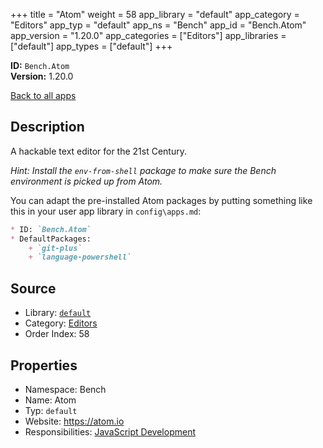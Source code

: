 ﻿+++
title = "Atom"
weight = 58
app_library = "default"
app_category = "Editors"
app_typ = "default"
app_ns = "Bench"
app_id = "Bench.Atom"
app_version = "1.20.0"
app_categories = ["Editors"]
app_libraries = ["default"]
app_types = ["default"]
+++

**ID:** `Bench.Atom`  
**Version:** 1.20.0  
<!--more-->

[Back to all apps](/apps/)

## Description
A hackable text editor for the 21st Century.

_Hint: Install the `env-from-shell` package to make sure the Bench environment
is picked up from Atom._


You can adapt the pre-installed Atom packages
by putting something like this in your user app library in `config\apps.md`:

```Markdown
* ID: `Bench.Atom`
* DefaultPackages:
    + `git-plus`
    + `language-powershell`
```

## Source

* Library: [`default`](/app_libraries/default)
* Category: [Editors](/app_categories/editors)
* Order Index: 58

## Properties

* Namespace: Bench
* Name: Atom
* Typ: `default`
* Website: <https://atom.io>
* Responsibilities: [JavaScript Development](/apps/Bench.Group.JavaScriptDevelopment)

